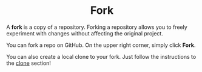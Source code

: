 # <center>Fork</center>
A **fork** is a copy of a repository. Forking a repository allows you to freely experiment with changes without affecting the original project.

You can fork a repo on GitHub. On the upper right corner, simply click **Fork**.

You can also create a local clone to your fork. Just follow the instructions to the [clone](/clone.md) section!
